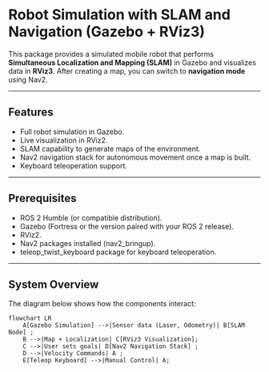 # Robot Simulation with SLAM and Navigation (Gazebo + RViz3)

This package provides a simulated mobile robot that performs **Simultaneous Localization and Mapping (SLAM)** in Gazebo and visualizes data in **RViz3**. After creating a map, you can switch to **navigation mode** using Nav2.

---

## Features
- Full robot simulation in Gazebo.
- Live visualization in RViz2.
- SLAM capability to generate maps of the environment.
- Nav2 navigation stack for autonomous movement once a map is built.
- Keyboard teleoperation support.

---
## Prerequisites

- ROS 2 Humble (or compatible distribution).
- Gazebo (Fortress or the version paired with your ROS 2 release).
- RViz2.
- Nav2 packages installed (nav2_bringup).
- teleop_twist_keyboard package for keyboard teleoperation.
---

## System Overview

The diagram below shows how the components interact:

```mermaid
flowchart LR
    A[Gazebo Simulation] -->|Sensor data (Laser, Odometry)| B[SLAM Node] ;
    B -->|Map + Localization| C[RViz3 Visualization];
    C -->|User sets goals| D[Nav2 Navigation Stack] ;
    D -->|Velocity Commands| A ;
    E[Teleop Keyboard] -->|Manual Control| A;
```

